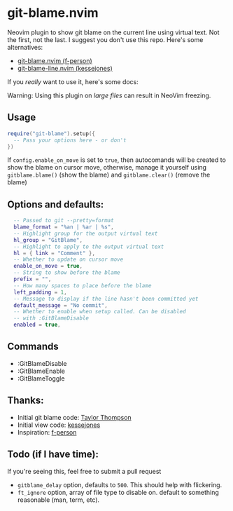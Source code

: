 # git-blame.nvim

Neovim plugin to show git blame on the current line using virtual text.
Not the first, not the last. I suggest you don't use this repo. Here's some alternatives:

- [git-blame.nvim (f-person)](https://github.com/f-person/git-blame.nvim)
- [git-blame-line.nvim (kessejones)](https://github.com/kessejones/git-blame-line.nvim)

If you _really_ want to use it, here's some docs:

Warning: Using this plugin on *large files* can result in NeoVim freezing.

## Usage

```lua
require("git-blame").setup({
  -- Pass your options here - or don't
})
```

If `config.enable_on_move` is set to `true`, then autocomands will be created to show the blame on cursor move, otherwise, manage it yourself using `gitblame.blame()` (show the blame) and `gitblame.clear()` (remove the blame)

## Options and defaults:

```lua
  -- Passed to git --pretty=format
  blame_format = "%an | %ar | %s",
  -- Highlight group for the output virtual text
  hl_group = "GitBlame",
  -- Highlight to apply to the output virtual text
  hl = { link = "Comment" },
  -- Whether to update on cursor move
  enable_on_move = true,
  -- String to show before the blame
  prefix = "",
  -- How many spaces to place before the blame
  left_padding = 1,
  -- Message to display if the line hasn't been committed yet
  default_message = "No commit",
  -- Whether to enable when setup called. Can be disabled
  -- with :GitBlameDisable
  enabled = true,
```

## Commands

- :GitBlameDisable
- :GitBlameEnable
- :GitBlameToggle

## Thanks:

- Initial git blame code: [Taylor Thompson](https://teukka.tech/vimtip-gitlens.html)
- Initial view code: [kessejones](https://github.com/kessejones/git-blame-line.nvim/blob/main/lua/git-blame-line/view.lua)
- Inspiration: [f-person](https://github.com/f-person/git-blame.nvim)

## Todo (if I have time):

If you're seeing this, feel free to submit a pull request
- `gitblame_delay` option, defaults to `500`. This should help with flickering.
- `ft_ignore` option, array of file type to disable on. default to something reasonable (man, term, etc).
